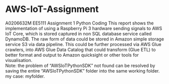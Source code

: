 # AWS-IoT-Assignment
A0206632M EE5111 Assignment 1 Python Coding
This report shows the implementation of using a Raspberry Pi 3 hardware sending signals to AWS IoT Core, which is stored captured in non SQL database service called DynamoDB. The raw form of data could be stored in Amazon simple storage service S3 via data pipeline. This could be further processed via AWS Glue crawlers, into AWS Glue Data Catalog that could transform (Glue ETL) to better format and output to Amazon quicksight or other tools for visualisation.  
Note: the problem of “AWSIoTPythonSDK” not found can be resolved by saving the entire “AWSIoTPythonSDK” folder into the same working folder. my case: myfolder.
